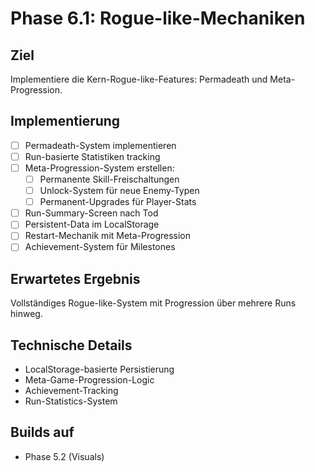 # Phase 6.1: Rogue-like-Mechaniken

## Ziel
Implementiere die Kern-Rogue-like-Features: Permadeath und Meta-Progression.

## Implementierung

- [ ] Permadeath-System implementieren
- [ ] Run-basierte Statistiken tracking
- [ ] Meta-Progression-System erstellen:
  - [ ] Permanente Skill-Freischaltungen
  - [ ] Unlock-System für neue Enemy-Typen
  - [ ] Permanent-Upgrades für Player-Stats
- [ ] Run-Summary-Screen nach Tod
- [ ] Persistent-Data im LocalStorage
- [ ] Restart-Mechanik mit Meta-Progression
- [ ] Achievement-System für Milestones

## Erwartetes Ergebnis
Vollständiges Rogue-like-System mit Progression über mehrere Runs hinweg.

## Technische Details
- LocalStorage-basierte Persistierung
- Meta-Game-Progression-Logic
- Achievement-Tracking
- Run-Statistics-System

## Builds auf
- Phase 5.2 (Visuals)
